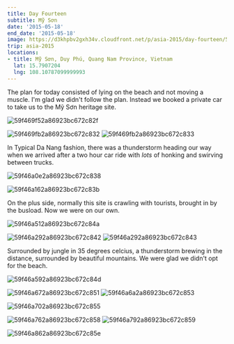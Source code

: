 ```yaml
---
title: Day Fourteen
subtitle: Mỹ Sơn
date: '2015-05-18'
end_date: '2015-05-18'
image: https://d3khpbv2gxh34v.cloudfront.net/p/asia-2015/day-fourteen/59f469e22a86923bc672c82c.jpg
trip: asia-2015
locations:
- title: Mỹ Sơn, Duy Phú, Quang Nam Province, Vietnam
  lat: 15.7907204
  lng: 108.10787099999993
---
```


The plan for today consisted of lying on the beach and not moving a muscle. I'm glad we didn't follow the plan. Instead we booked a private car to take us to the Mỹ Sơn heritage site.

![59f469f52a86923bc672c82f](https://d3khpbv2gxh34v.cloudfront.net/p/asia-2015/day-fourteen/59f469f82a86923bc672c831.jpg "1.506")

![59f469fb2a86923bc672c832](https://d3khpbv2gxh34v.cloudfront.net/p/asia-2015/day-fourteen/59f469fe2a86923bc672c834.jpg "1.506")
![59f469fb2a86923bc672c833](https://d3khpbv2gxh34v.cloudfront.net/p/asia-2015/day-fourteen/59f469ff2a86923bc672c836.jpg "1.506")

In Typical Da Nang fashion, there was a thunderstorm heading our way when we arrived after a two hour car ride with *lots* of honking and swirving between trucks.

![59f46a0e2a86923bc672c838](https://d3khpbv2gxh34v.cloudfront.net/p/asia-2015/day-fourteen/59f46a112a86923bc672c83a.jpg "1.506")

![59f46a162a86923bc672c83b](https://d3khpbv2gxh34v.cloudfront.net/p/asia-2015/day-fourteen/59f46a182a86923bc672c83c.jpg "1.506")

On the plus side, normally this site is crawling with tourists, brought in by the busload. Now we were on our own.

![59f46a512a86923bc672c84a](https://d3khpbv2gxh34v.cloudfront.net/p/asia-2015/day-fourteen/59f46a542a86923bc672c84b.jpg "1.506")

![59f46a292a86923bc672c842](https://d3khpbv2gxh34v.cloudfront.net/p/asia-2015/day-fourteen/59f46a2c2a86923bc672c844.jpg "0.667")
![59f46a292a86923bc672c843](https://d3khpbv2gxh34v.cloudfront.net/p/asia-2015/day-fourteen/59f46a2d2a86923bc672c845.jpg "0.667")

Surrounded by jungle in 35 degrees celcius, a thunderstorm brewing in the distance, surrounded by beautiful mountains. We were glad we didn't opt for the beach.

![59f46a592a86923bc672c84d](https://d3khpbv2gxh34v.cloudfront.net/p/asia-2015/day-fourteen/59f46a5c2a86923bc672c850.jpg "1.506")

![59f46a672a86923bc672c851](https://d3khpbv2gxh34v.cloudfront.net/p/asia-2015/day-fourteen/59f46a6a2a86923bc672c852.jpg "1.5")
![59f46a6a2a86923bc672c853](https://d3khpbv2gxh34v.cloudfront.net/p/asia-2015/day-fourteen/59f46a6d2a86923bc672c854.jpg "0.667")

![59f46a702a86923bc672c855](https://d3khpbv2gxh34v.cloudfront.net/p/asia-2015/day-fourteen/59f46a732a86923bc672c857.jpg "1.5")

![59f46a762a86923bc672c858](https://d3khpbv2gxh34v.cloudfront.net/p/asia-2015/day-fourteen/59f46a792a86923bc672c85a.jpg "1.5")
![59f46a792a86923bc672c859](https://d3khpbv2gxh34v.cloudfront.net/p/asia-2015/day-fourteen/59f46a7c2a86923bc672c85c.jpg "1.5")

![59f46a862a86923bc672c85e](https://d3khpbv2gxh34v.cloudfront.net/p/asia-2015/day-fourteen/59f46a8a2a86923bc672c85f.jpg "1.5")

